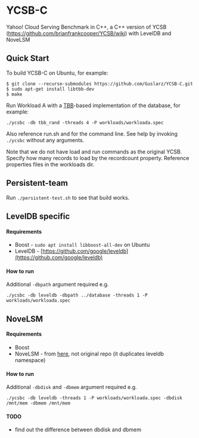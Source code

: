# YCSB-C

Yahoo! Cloud Serving Benchmark in C++, a C++ version of YCSB (https://github.com/brianfrankcooper/YCSB/wiki) with LevelDB and NoveLSM

## Quick Start

To build YCSB-C on Ubuntu, for example:

```
$ git clone --recurse-submodules https://github.com/Guslarz/YCSB-C.git
$ sudo apt-get install libtbb-dev
$ make
```

Run Workload A with a [TBB](https://www.threadingbuildingblocks.org)-based
implementation of the database, for example:
```
./ycsbc -db tbb_rand -threads 4 -P workloads/workloada.spec
```
Also reference run.sh and for the command line. See help by
invoking `./ycsbc` without any arguments.

Note that we do not have load and run commands as the original YCSB. Specify
how many records to load by the recordcount property. Reference properties
files in the workloads dir.

## Persistent-team

Run `./persistent-test.sh` to see that build works.

## LevelDB specific

#### Requirements

- Boost - `sudo apt install libboost-all-dev` on Ubuntu
- LevelDB - [https://github.com/google/leveldb](https://github.com/google/leveldb)

#### How to run

Additional `-dbpath` argument required e.g.

`./ycsbc -db leveldb -dbpath ../database -threads 1 -P workloads/workloada.spec`

## NoveLSM

#### Requirements

- Boost
- NoveLSM - from [here](https://github.com/Guslarz/lsm_nvm), not original repo (it duplicates leveldb namespace)

#### How to run

Additional `-dbdisk` and `-dbmem` argument required e.g.

`./ycsbc -db leveldb -threads 1 -P workloads/workloada.spec -dbdisk /mnt/mem -dbmem /mnt/mem`

#### TODO

- find out the difference between dbdisk and dbmem
